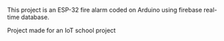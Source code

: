 This project is an ESP-32 fire alarm coded on Arduino using firebase real-time database.

Project made for an IoT school project
